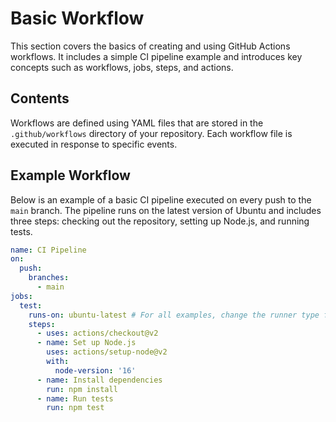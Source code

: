 # Basic Workflow

This section covers the basics of creating and using GitHub Actions workflows. It includes a simple CI pipeline example and introduces key concepts such as workflows, jobs, steps, and actions.

## Contents

Workflows are defined using YAML files that are stored in the `.github/workflows` directory of your repository. Each workflow file is executed in response to specific events.

## Example Workflow

Below is an example of a basic CI pipeline executed on every push to the `main` branch. The pipeline runs on the latest version of Ubuntu and includes three steps: checking out the repository, setting up Node.js, and running tests.

```yaml
name: CI Pipeline
on:
  push:
    branches:
      - main
jobs:
  test:
    runs-on: ubuntu-latest # For all examples, change the runner type for Philips' self-hosted runners labels
    steps:
      - uses: actions/checkout@v2
      - name: Set up Node.js
        uses: actions/setup-node@v2
        with:
          node-version: '16'
      - name: Install dependencies
        run: npm install
      - name: Run tests
        run: npm test
```
